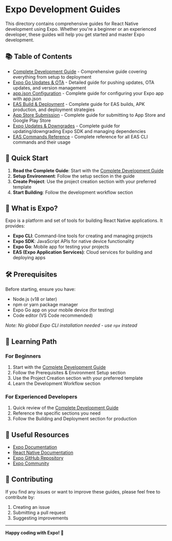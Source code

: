 # Expo Development Guides

This directory contains comprehensive guides for React Native development using Expo. Whether you're a beginner or an experienced developer, these guides will help you get started and master Expo development.

## 📚 Table of Contents

- [Complete Development Guide](./complete-guide.md) - Comprehensive guide covering everything from setup to deployment
- [Expo Go Updates & OTA](./expo-go-updates.md) - Detailed guide for pushing updates, OTA updates, and version management
- [app.json Configuration](./app-json-configuration.md) - Complete guide for configuring your Expo app with app.json
- [EAS Build & Deployment](./eas-build-deployment.md) - Complete guide for EAS builds, APK production, and deployment strategies
- [App Store Submission](./app-store-submission.md) - Complete guide for submitting to App Store and Google Play Store
- [Expo Updates & Downgrades](./expo-updates-downgrades.md) - Complete guide for updating/downgrading Expo SDK and managing dependencies
- [EAS Commands Reference](./eas-commands-reference.md) - Complete reference for all EAS CLI commands and their usage

## 🚀 Quick Start

1. **Read the Complete Guide**: Start with the [Complete Development Guide](./complete-guide.md)
2. **Setup Environment**: Follow the setup section in the guide
3. **Create Project**: Use the project creation section with your preferred template
4. **Start Building**: Follow the development workflow section

## 📱 What is Expo?

Expo is a platform and set of tools for building React Native applications. It provides:

- **Expo CLI**: Command-line tools for creating and managing projects
- **Expo SDK**: JavaScript APIs for native device functionality
- **Expo Go**: Mobile app for testing your projects
- **EAS (Expo Application Services)**: Cloud services for building and deploying apps

## 🛠️ Prerequisites

Before starting, ensure you have:

- Node.js (v18 or later)
- npm or yarn package manager
- Expo Go app on your mobile device (for testing)
- Code editor (VS Code recommended)

_Note: No global Expo CLI installation needed - use `npx` instead_

## 📖 Learning Path

### For Beginners

1. Start with the [Complete Development Guide](./complete-guide.md)
2. Follow the Prerequisites & Environment Setup section
3. Use the Project Creation section with your preferred template
4. Learn the Development Workflow section

### For Experienced Developers

1. Quick review of the [Complete Development Guide](./complete-guide.md)
2. Reference the specific sections you need
3. Follow the Building and Deployment section for production

## 🔗 Useful Resources

- [Expo Documentation](https://docs.expo.dev/)
- [React Native Documentation](https://reactnative.dev/)
- [Expo GitHub Repository](https://github.com/expo/expo)
- [Expo Community](https://forums.expo.dev/)

## 📝 Contributing

If you find any issues or want to improve these guides, please feel free to contribute by:

1. Creating an issue
2. Submitting a pull request
3. Suggesting improvements

---

**Happy coding with Expo! 🎉**
